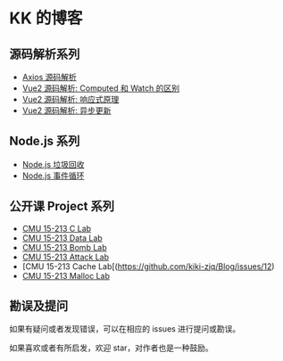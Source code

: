 # KK 的博客

## 源码解析系列

* [Axios 源码解析](https://github.com/kiki-zjq/Blog/issues/1)
* [Vue2 源码解析: Computed 和 Watch 的区别](https://github.com/kiki-zjq/Blog/issues/2)
* [Vue2 源码解析: 响应式原理](https://github.com/kiki-zjq/Blog/issues/5)
* [Vue2 源码解析: 异步更新](https://github.com/kiki-zjq/Blog/issues/7)

## Node.js 系列

* [Node.js 垃圾回收](https://github.com/kiki-zjq/Blog/issues/3)
* [Node.js 事件循环](https://github.com/kiki-zjq/Blog/issues/4)


## 公开课 Project 系列

* [CMU 15-213 C Lab](https://github.com/kiki-zjq/Blog/issues/8)
* [CMU 15-213 Data Lab](https://github.com/kiki-zjq/Blog/issues/9)
* [CMU 15-213 Bomb Lab](https://github.com/kiki-zjq/Blog/issues/10)
* [CMU 15-213 Attack Lab](https://github.com/kiki-zjq/Blog/issues/11)
* [CMU 15-213 Cache Lab[(https://github.com/kiki-zjq/Blog/issues/12)
* [CMU 15-213 Malloc Lab](https://github.com/kiki-zjq/Blog/issues/6)


## 勘误及提问

如果有疑问或者发现错误，可以在相应的 issues 进行提问或勘误。

如果喜欢或者有所启发，欢迎 star，对作者也是一种鼓励。

